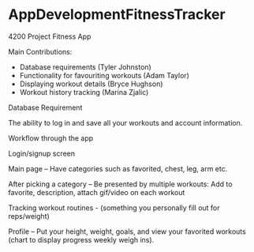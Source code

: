# AppDevelopmentFitnessTracker 
4200 Project
Fitness App 

Main Contributions:
- Database requirements (Tyler Johnston)
- Functionality for favouriting workouts (Adam Taylor)
- Displaying workout details  (Bryce Hughson)
- Workout history tracking (Marina Zjalic)

Database Requirement 

The ability to log in and save all your workouts and account information. 

Workflow through the app 

Login/signup screen 

Main page – Have categories such as favorited, chest, leg, arm etc. 

After picking a category – Be presented by multiple workouts: Add to favorite, description, attach gif/video on each workout 

Tracking workout routines - (something you personally fill out for reps/weight)

Profile – Put your height, weight, goals, and view your favorited workouts (chart to display progress weekly weigh ins).  



 
